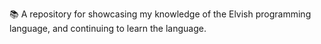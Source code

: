 📚️ A repository for showcasing my knowledge of the Elvish programming language, and continuing to learn the language.
